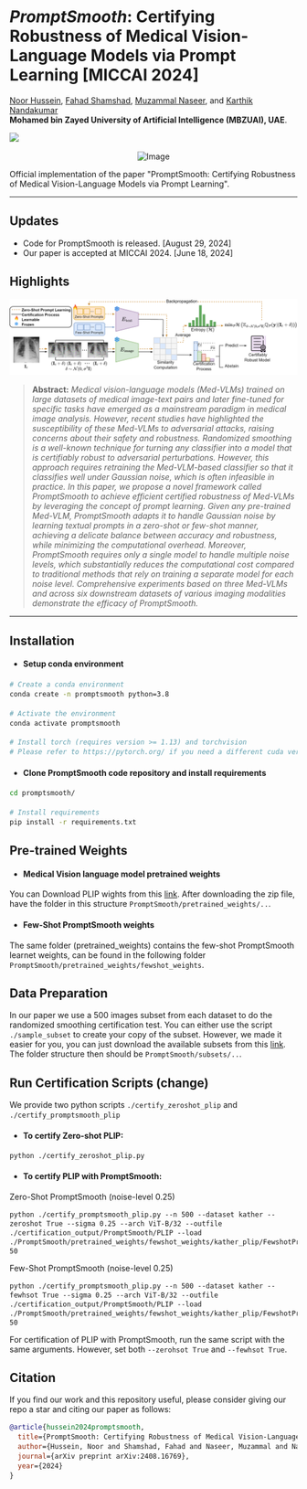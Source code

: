 #  ***PromptSmooth***: Certifying Robustness of Medical Vision-Language Models via Prompt Learning [MICCAI 2024]

<p align="center">

  <a href="https://ae.linkedin.com/in/noor-hussein-67566a183/">Noor Hussein</a>,
 <a href="https://fahadshamshad.github.io/">Fahad Shamshad</a>,
 <a href="https://muzammal-naseer.com/">Muzammal Naseer</a>, and 
 <a href="https://scholar.google.com.pk/citations?user=2qx0RnEAAAAJ&hl=en">Karthik Nandakumar</a>
 <br>
    <span style="font-size:1em; "><strong> Mohamed bin Zayed University of Artificial Intelligence (MBZUAI), UAE</strong>.</span>
</p>

  <a href="https://arxiv.org/abs/2408.16769" target='_blank'>
      <img src="https://img.shields.io/badge/arXiv-Paper-brown.svg">
  </a>

  <p align="center">
    <img src="https://i.imgur.com/waxVImv.png" alt="Image">
</p>

Official implementation of the paper "PromptSmooth: Certifying Robustness of Medical Vision-Language Models via Prompt Learning".

<hr>

## Updates
* Code for PromptSmooth is released. [August 29, 2024]
* Our paper is accepted at MICCAI 2024. [June 18, 2024]

## Highlights
![methodology](https://github.com/nhussein/promptsmooth/blob/main/PromptSmooth.png)

> **Abstract:** *Medical vision-language models (Med-VLMs) trained on large datasets of medical image-text pairs and later fine-tuned for specific tasks have emerged as a mainstream paradigm in medical image analysis. However, recent studies have highlighted the susceptibility of these Med-VLMs to adversarial attacks, raising concerns about their safety and robustness. Randomized smoothing is a well-known technique for turning any classifier into a model that is certifiably robust to adversarial perturbations. However, this approach requires retraining the Med-VLM-based classifier so that it classifies well under Gaussian noise, which is often infeasible in practice. In this paper, we propose a novel framework called PromptSmooth to achieve efficient certified robustness of Med-VLMs by leveraging the concept of prompt learning. Given any pre-trained Med-VLM, PromptSmooth adapts it to handle Gaussian noise by learning textual prompts in a zero-shot or few-shot manner, achieving a delicate balance between accuracy and robustness, while minimizing the computational overhead. Moreover, PromptSmooth requires only a single model to handle multiple noise levels, which substantially reduces the computational cost compared to traditional methods that rely on training a separate model for each noise level. Comprehensive experiments based on three Med-VLMs and across six downstream datasets of various imaging modalities demonstrate the efficacy of PromptSmooth.*
>
<hr>

## Installation
* #### Setup conda environment
```bash
# Create a conda environment
conda create -n promptsmooth python=3.8

# Activate the environment
conda activate promptsmooth

# Install torch (requires version >= 1.13) and torchvision
# Please refer to https://pytorch.org/ if you need a different cuda version
```
* #### Clone PromptSmooth code repository and install requirements
```bash
cd promptsmooth/

# Install requirements
pip install -r requirements.txt
```

## Pre-trained Weights
* #### Medical Vision language model pretrained weights		
You can Download PLIP wights from this [link](https://drive.google.com/file/d/1zwreSf0IYuTNJoLVymXJCEGWeEKUiWmi/view?usp=sharing). After downloading the zip file, have the folder in this structure `PromptSmooth/pretrained_weights/..`.
* #### Few-Shot PromptSmooth weights
The same folder (pretrained_weights) contains the few-shot PromptSmooth learnet weights, can be found in the following folder `PromptSmooth/pretrained_weights/fewshot_weights`.

## Data Preparation
In our paper we use a 500 images subset from each dataset to do the randomized smoothing certification test. You can either use the script `./sample_subset` to create your copy of the subset. However, we made it easier for you, you can just download the available subsets from this [link](https://drive.google.com/file/d/19v3p2b06o67TNENES_o1RgD9e3tT9Fk3/view?usp=sharing). The folder structure then should be `PromptSmooth/subsets/..`.

## Run Certification Scripts (change)
We provide two python scripts `./certify_zeroshot_plip` and `./certify_promptsmooth_plip`

* #### To certify Zero-shot PLIP:
```
python ./certify_zeroshot_plip.py 
```
* #### To certify PLIP with PromptSmooth:

Zero-Shot PromptSmooth (noise-level 0.25)
```
python ./certify_promptsmooth_plip.py --n 500 --dataset kather --zeroshot True --sigma 0.25 --arch ViT-B/32 --outfile ./certification_output/PromptSmooth/PLIP --load ./PromptSmooth/pretrained_weights/fewshot_weights/kather_plip/FewshotPromptSmooth/vit_b32_ep50_16shots/nctx5_cscFalse_ctpend/seed1/prompt_learner/model.pth.tar-50
```
Few-Shot PromptSmooth (noise-level 0.25)
```
python ./certify_promptsmooth_plip.py --n 500 --dataset kather --fewhsot True --sigma 0.25 --arch ViT-B/32 --outfile ./certification_output/PromptSmooth/PLIP --load ./PromptSmooth/pretrained_weights/fewshot_weights/kather_plip/FewshotPromptSmooth/vit_b32_ep50_16shots/nctx5_cscFalse_ctpend/seed1/prompt_learner/model.pth.tar-50
```
For certification of PLIP with PromptSmooth, run the same script with the same arguments. However, set both `--zerohsot True` and `--fewhsot True`.

## Citation
If you find our work and this repository useful, please consider giving our repo a star and citing our paper as follows:
```bibtex
@article{hussein2024promptsmooth,
  title={PromptSmooth: Certifying Robustness of Medical Vision-Language Models via Prompt Learning},
  author={Hussein, Noor and Shamshad, Fahad and Naseer, Muzammal and Nandakumar, Karthik},
  journal={arXiv preprint arXiv:2408.16769},
  year={2024}
}
```

